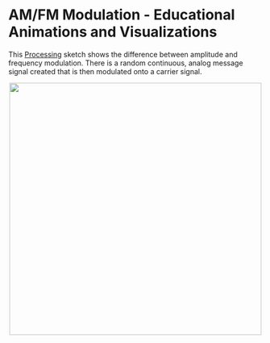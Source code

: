 # AM/FM Modulation - Educational Animations and Visualizations

This [Processing](https://processing.org/) sketch shows the difference between amplitude and frequency modulation. There is a random continuous, analog message signal created that is then modulated onto a carrier signal. 

<p align="center">
<a href="https://www.youtube.com/shorts/-AEgWExo9fA"><img src="https://user-images.githubusercontent.com/89677321/211675062-4fcbdebe-d15d-4cd9-a700-a0b2c206f112.png" width="500" /></a>
  </p>
